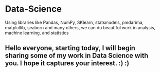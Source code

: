 # Data-Science
Using libraries like Pandas, NumPy, SKlearn, statsmodels, pmdarima, matplotlib, seaborn and many others, we can do beautiful work in analysis, machine learning, and statistics

## Hello everyone, starting today, I will begin sharing some of my work in Data Science with you. I hope it captures your interest. :) :)
